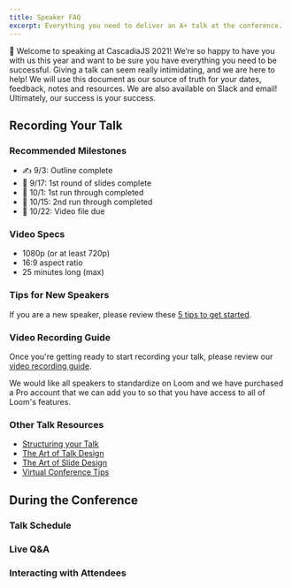 ```yaml
---
title: Speaker FAQ
excerpt: Everything you need to deliver an A+ talk at the conference.
---
```

👋 Welcome to speaking at CascadiaJS 2021! We’re so happy to have you with us this year and want to be sure you have everything you need to be successful. Giving a talk can seem really intimidating, and we are here to help! We will use this document as our source of truth for your dates, feedback, notes and resources. We are also available on Slack and email! Ultimately, our success is your success. 

## Recording Your Talk
### Recommended Milestones

- ✍️ 9/3: Outline complete
- 🐣 9/17: 1st round of slides complete
- 📣 10/1: 1st run through completed
- 👟 10/15: 2nd run through completed
- 🥳 10/22: Video file due



### Video Specs

- 1080p (or at least 720p)
- 16:9 aspect ratio
- 25 minutes long (max)

### Tips for New Speakers

If you are a new speaker, please review these [5 tips to get started](/resources/new-speakers). 

### Video Recording Guide

Once you're getting ready to start recording your talk, please review our [video recording guide](/resources/recording-talks). 

We would like all speakers to standardize on Loom and we have purchased a Pro account that we can add you to so that you have access to all of Loom's features.

### Other Talk Resources

- <a target="_blank" href="https://visme.co/blog/presentation-structure/">Structuring your Talk</a>
- <a target="_blank" href="https://speakerdeck.com/mseckington/the-art-of-talk-design">The Art of Talk Design</a>
- <a target="_blank" href="https://speakerdeck.com/mseckington/the-art-of-slide-design">The Art of Slide Design</a>
- <a target="_blank" href="https://medium.com/shiftconf/how-to-prep-for-speaking-at-a-virtual-conference-2bb4ecfc0d30">Virtual Conference Tips</a>

## During the Conference

### Talk Schedule


### Live Q&A


### Interacting with Attendees


